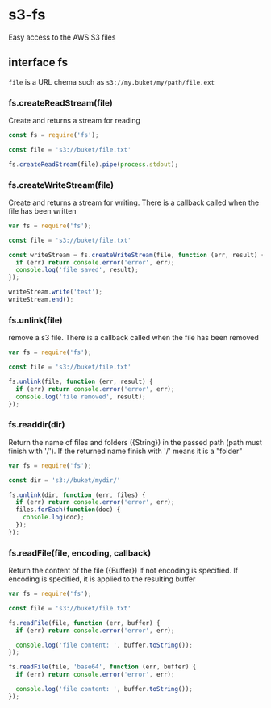 # s3-fs

Easy access to the AWS S3 files

## interface fs

`file` is a URL chema such as `s3://my.buket/my/path/file.ext`

### fs.createReadStream(file)

Create and returns a stream for reading

```js
const fs = require('fs');

const file = 's3://buket/file.txt'

fs.createReadStream(file).pipe(process.stdout);
```

### fs.createWriteStream(file)

Create and returns a stream for writing. There is a callback called when the file has been written

```js
var fs = require('fs');

const file = 's3://buket/file.txt'

const writeStream = fs.createWriteStream(file, function (err, result) {
  if (err) return console.error('error', err);
  console.log('file saved', result);
});

writeStream.write('test');
writeStream.end();
```

### fs.unlink(file)

remove a s3 file. There is a callback called when the file has been removed

```js
var fs = require('fs');

const file = 's3://buket/file.txt'

fs.unlink(file, function (err, result) {
  if (err) return console.error('error', err);
  console.log('file removed', result);
});
```

### fs.readdir(dir)

Return the name of files and folders ({String}) in the passed path (path must finish with '/'). If the returned name finish with '/' means it is a "folder"

```js
var fs = require('fs');

const dir = 's3://buket/mydir/'

fs.unlink(dir, function (err, files) {
  if (err) return console.error('error', err);
  files.forEach(function(doc) {
    console.log(doc);
  });
});
```

### fs.readFile(file, encoding, callback)

Return the content of the file ({Buffer}) if not encoding is specified. If encoding is specified, it is applied to the resulting buffer

```js
var fs = require('fs');

const file = 's3://buket/file.txt'

fs.readFile(file, function (err, buffer) {
  if (err) return console.error('error', err);

  console.log('file content: ', buffer.toString());
});

fs.readFile(file, 'base64', function (err, buffer) {
  if (err) return console.error('error', err);

  console.log('file content: ', buffer.toString());
});

```
